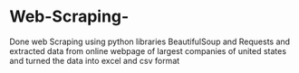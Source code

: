# Web-Scraping-
Done web Scraping using python libraries BeautifulSoup and Requests and extracted data from online webpage of largest companies of united states and turned the data into excel and csv format 
